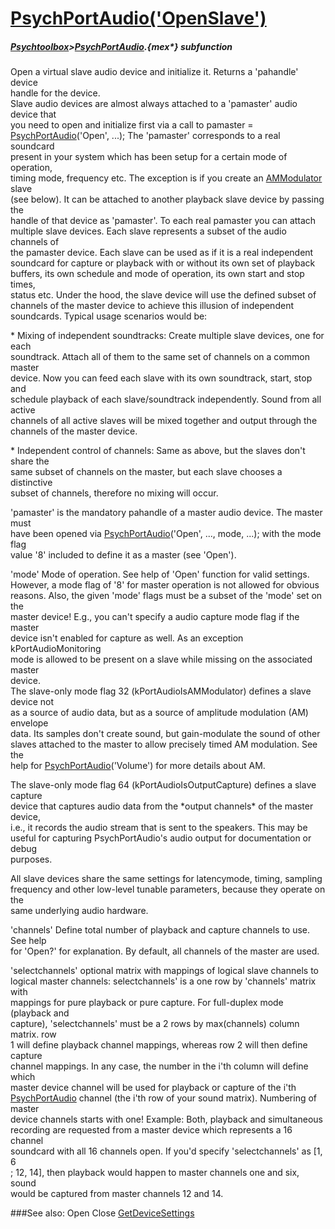 # [PsychPortAudio('OpenSlave')](PsychPortAudio-OpenSlave) 
##### [Psychtoolbox](Psychtoolbox)>[PsychPortAudio](PsychPortAudio).{mex*} subfunction


Open a virtual slave audio device and initialize it. Returns a 'pahandle' device  
handle for the device.  
Slave audio devices are almost always attached to a 'pamaster' audio device that  
you need to open and initialize first via a call to pamaster =  
[PsychPortAudio](PsychPortAudio)('Open', ...); The 'pamaster' corresponds to a real soundcard  
present in your system which has been setup for a certain mode of operation,  
timing mode, frequency etc. The exception is if you create an [AMModulator](AMModulator) slave  
(see below). It can be attached to another playback slave device by passing the  
handle of that device as 'pamaster'. To each real pamaster you can attach  
multiple slave devices. Each slave represents a subset of the audio channels of  
the pamaster device. Each slave can be used as if it is a real independent  
soundcard for capture or playback with or without its own set of playback  
buffers, its own schedule and mode of operation, its own start and stop times,  
status etc. Under the hood, the slave device will use the defined subset of  
channels of the master device to achieve this illusion of independent  
soundcards. Typical usage scenarios would be:  
  
\* Mixing of independent soundtracks: Create multiple slave devices, one for each  
soundtrack. Attach all of them to the same set of channels on a common master  
device. Now you can feed each slave with its own soundtrack, start, stop and  
schedule playback of each slave/soundtrack independently. Sound from all active  
channels of all active slaves will be mixed together and output through the  
channels of the master device.  
  
\* Independent control of channels: Same as above, but the slaves don't share the  
same subset of channels on the master, but each slave chooses a distinctive  
subset of channels, therefore no mixing will occur.  
  
'pamaster' is the mandatory pahandle of a master audio device. The master must  
have been opened via [PsychPortAudio](PsychPortAudio)('Open', ..., mode, ...); with the mode flag  
value '8' included to define it as a master (see 'Open').  
  
'mode' Mode of operation. See help of 'Open' function for valid settings.  
However, a mode flag of '8' for master operation is not allowed for obvious  
reasons. Also, the given 'mode' flags must be a subset of the 'mode' set on the  
master device! E.g., you can't specify a audio capture mode flag if the master  
device isn't enabled for capture as well. As an exception kPortAudioMonitoring  
mode is allowed to be present on a slave while missing on the associated master  
device.  
The slave-only mode flag 32 (kPortAudioIsAMModulator) defines a slave device not  
as a source of audio data, but as a source of amplitude modulation (AM) envelope  
data. Its samples don't create sound, but gain-modulate the sound of other  
slaves attached to the master to allow precisely timed AM modulation. See the  
help for [PsychPortAudio](PsychPortAudio)('Volume') for more details about AM.  
  
The slave-only mode flag 64 (kPortAudioIsOutputCapture) defines a slave capture  
device that captures audio data from the \*output channels\* of the master device,  
i.e., it records the audio stream that is sent to the speakers. This may be  
useful for capturing PsychPortAudio's audio output for documentation or debug  
purposes.  
  
All slave devices share the same settings for latencymode, timing, sampling  
frequency and other low-level tunable parameters, because they operate on the  
same underlying audio hardware.  
  
'channels' Define total number of playback and capture channels to use. See help  
for 'Open?' for explanation. By default, all channels of the master are used.  
  
'selectchannels' optional matrix with mappings of logical slave channels to  
logical master channels: selectchannels' is a one row by 'channels' matrix with  
mappings for pure playback or pure capture. For full-duplex mode (playback and  
capture), 'selectchannels' must be a 2 rows by max(channels) column matrix. row  
1 will define playback channel mappings, whereas row 2 will then define capture  
channel mappings. In any case, the number in the i'th column will define which  
master device channel will be used for playback or capture of the i'th  
[PsychPortAudio](PsychPortAudio) channel (the i'th row of your sound matrix). Numbering of master  
device channels starts with one! Example: Both, playback and simultaneous  
recording are requested from a master device which represents a 16 channel  
soundcard with all 16 channels open. If you'd specify 'selectchannels' as [1, 6  
; 12, 14], then playback would happen to master channels one and six, sound  
would be captured from master channels 12 and 14.  
  
  


###See also:
Open Close [GetDeviceSettings](PsychPortAudio-GetDeviceSettings) 
